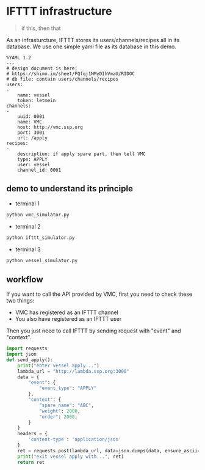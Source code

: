 # IFTTT infrastructure
> if this, then that

As an infrasturcture, IFTTT stores its users/channels/recipes all in its database. We use one simple yaml file as its database in this demo.
```
%YAML 1.2
---
# design document is here:
# https://shimo.im/sheet/FQfqj1NMyDIhVmaU/RIDOC
# db file: contain users/channels/recipes
users:
- 
    name: vessel
    token: letmein
channels:
-
    uuid: 0001    
    name: VMC
    host: http://vmc.ssp.org
    port: 3001
    url: /apply
recipes:
-
    description: if apply spare part, then tell VMC
    type: APPLY
    user: vessel
    channel_id: 0001
```

## demo to understand its principle
- terminal 1
```bash
python vmc_simulator.py
```
- terminal 2
```bash
python ifttt_simulator.py
```
- terminal 3
```bash
python vessel_simulator.py
```

## workflow

If you want to call the API provided by VMC, first you need to check these two things:

- VMC has registered as an IFTTT channel 
- You also have registered as an IFTTT user

Then you just need to call IFTTT by sending request with "event" and "context".
```python
import requests
import json
def send_apply():
    print("enter vessel apply...")
    lambda_url = "http://lambda.ssp.org:3000"
    data = {
        "event": {
            "event_type": "APPLY"
        },
        "context": {
            "spare_name": "ABC",
            "weight": 2000,
            "order": 2000,
        }
    }
    headers = {
        'content-type': 'application/json'
    }
    ret = requests.post(lambda_url, data=json.dumps(data, ensure_ascii=False), headers=headers)
    print("exit vessel apply with...", ret)
    return ret
```
